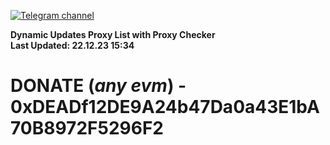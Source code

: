 [![Telegram channel](https://img.shields.io/endpoint?url=https://runkit.io/damiankrawczyk/telegram-badge/branches/master?url=https://t.me/n4z4v0d)](https://t.me/n4z4v0d) 

**Dynamic Updates Proxy List with Proxy Checker**  
**Last Updated: 22.12.23 15:34**

# DONATE (_any evm_) - 0xDEADf12DE9A24b47Da0a43E1bA70B8972F5296F2
